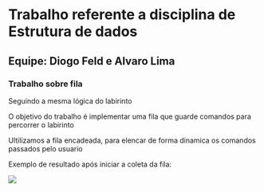 <h1>
    Trabalho referente a disciplina de Estrutura de dados
</h1>

<h2>Equipe: Diogo Feld e Alvaro  Lima</h2>

<h3>Trabalho sobre fila</h3>
<p>Seguindo a mesma lógica do labirinto</p>

<p>O objetivo do trabalho é implementar uma fila que guarde comandos para percorrer o labirinto</p>
<p>Ultilizamos a fila encadeada, para elencar de forma dinamica os comandos passados pelo usuario</p>

<p>
    Exemplo de resultado após iniciar a coleta da fila:
</p>

<div>
    <img src="[https://github.com/DiogoFeld/LabirintoFila/tree/main/image/CapturarCodigo.PNG](https://github.com/DiogoFeld/LabirintoFila/blob/main/image/CapturarCodigo.PNG?raw=true)" style="max-width: 100%;"> 
</div>

